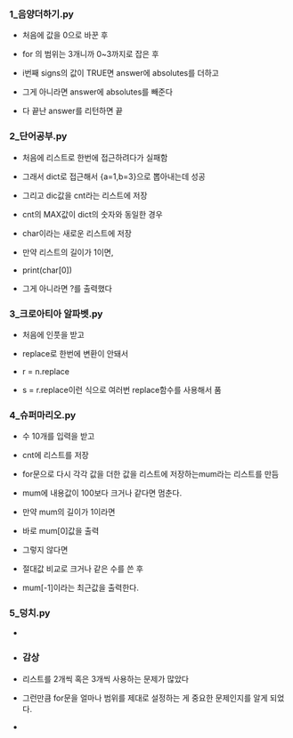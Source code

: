 ### 1_음양더하기.py

- 처음에 값을 0으로 바꾼 후

- for 의 범위는 3개니까 0~3까지로 잡은 후

- i번째 signs의 값이 TRUE면 answer에 absolutes를 더하고

- 그게 아니라면 answer에 absolutes를 빼준다

- 다 끝난 answer를 리턴하면 끝

### 2_단어공부.py

- 처음에 리스트로 한번에 접근하려다가 실패함

- 그래서 dict로 접근해서 {a=1,b=3}으로 뽑아내는데 성공

- 그리고 dic값을 cnt라는 리스트에 저장

- cnt의 MAX값이 dict의 숫자와 동일한 경우

- char이라는 새로운 리스트에 저장

- 만약 리스트의 길이가 1이면,

- print(char[0])

- 그게 아니라면 ?를 출력했다

### 3_크로아티아 알파벳.py

- 처음에 인풋을 받고

- replace로 한번에 변환이 안돼서

- r = n.replace

- s = r.replace이런 식으로 여러번 replace함수를 사용해서 품

### 4_슈퍼마리오.py

- 수 10개를 입력을 받고

- cnt에 리스트를 저장

- for문으로 다시 각각 값을 더한 값을 리스트에 저장하는mum라는 리스트를 만듬

- mum에 내용값이 100보다 크거나 같다면 멈춘다.

- 만약 mum의 길이가 1이라면

- 바로 mum[0]값을 출력

- 그렇지 않다면

- 절대값 비교로 크거나 같은 수를 쓴 후

- mum[-1]이라는 최근값을 출력한다.

### 5_덩치.py

- 

- ### 감상

- 리스트를 2개씩 혹은 3개씩 사용하는 문제가 많았다

- 그런만큼 for문을 얼마나 범위를 제대로 설정하는 게 중요한 문제인지를 알게 되었다.

- 
